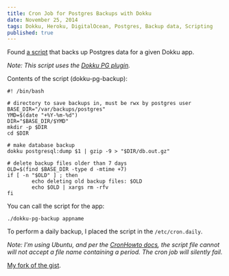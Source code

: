 ```yaml
---
title: Cron Job for Postgres Backups with Dokku
date: November 25, 2014
tags: Dokku, Heroku, DigitalOcean, Postgres, Backup data, Scripting
published: true
---
```


Found [a script](https://gist.github.com/dommmel/f79d4d648517ef015682) that backs up Postgres data for a given Dokku app.

_Note: This script uses the [Dokku PG plugin](https://github.com/Kloadut/dokku-pg-plugin)._

Contents of the script (dokku-pg-backup):

```shell
#! /bin/bash

# directory to save backups in, must be rwx by postgres user
BASE_DIR="/var/backups/postgres"
YMD=$(date "+%Y-%m-%d")
DIR="$BASE_DIR/$YMD"
mkdir -p $DIR
cd $DIR

# make database backup
dokku postgresql:dump $1 | gzip -9 > "$DIR/db.out.gz"

# delete backup files older than 7 days
OLD=$(find $BASE_DIR -type d -mtime +7)
if [ -n "$OLD" ] ; then
        echo deleting old backup files: $OLD
        echo $OLD | xargs rm -rfv
fi
```

You can call the script for the app:

```shell
./dokku-pg-backup appname
```

To perform a daily backup, I placed the script in the ``/etc/cron.daily``.

_Note: I'm using Ubuntu, and per the [CronHowto docs](https://help.ubuntu.com/community/CronHowto), the script file cannot will not accept a file name containing a period. The cron job will silently fail._

[My fork of the gist](https://gist.github.com/strukturedkaos/09315ff2d70eaf294eae).

